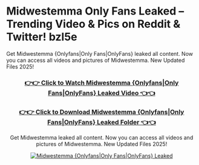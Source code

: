 # Midwestemma Only Fans Leaked – Trending Video & Pics on Reddit & Twitter! bzl5e

Get Midwestemma {Onlyfans|Only Fans|OnlyFans} leaked all content. Now you can access all videos and pictures of Midwestemma. New Updated Files 2025!  
<div align="center">
  
### [👉👉 Click to Watch Midwestemma {Onlyfans|Only Fans|OnlyFans} Leaked Video 👈👈](https://links2leaks.com/midwestemma)  
### [👉👉 Click to Download Midwestemma {Onlyfans|Only Fans|OnlyFans} Leaked Folder 👈👈](https://links2leaks.com/midwestemma)  

Get Midwestemma leaked all content. Now you can access all videos and pictures of Midwestemma. New Updated Files 2025!  

[![Midwestemma {Onlyfans|Only Fans|OnlyFans} Leaked](https://i.ibb.co/93hzkbrt/l2l.gif)](https://links2leaks.com/midwestemma)  

</div>
